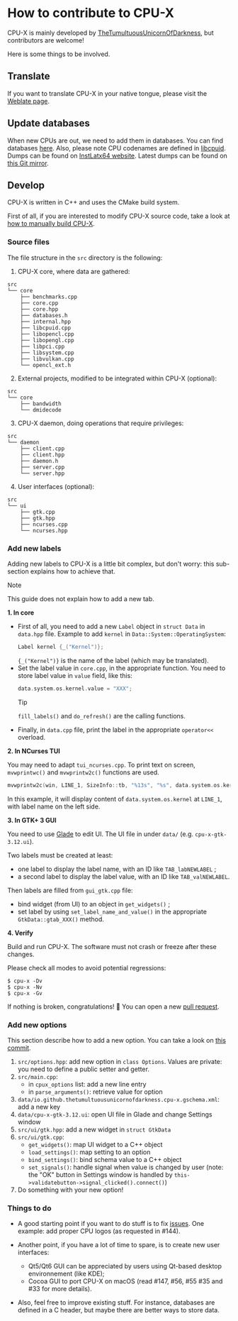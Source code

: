 # How to contribute to CPU-X

CPU-X is mainly developed by [TheTumultuousUnicornOfDarkness](https://github.com/TheTumultuousUnicornOfDarkness), but contributors are welcome!

Here is some things to be involved.

## Translate

If you want to translate CPU-X in your native tongue, please visit the [Weblate page](https://hosted.weblate.org/engage/cpu-x/?utm_source=widget).

## Update databases

When new CPUs are out, we need to add them in databases. You can find databases [here](src/core/databases.h). Also, please note CPU codenames are defined in [libcpuid](https://github.com/anrieff/libcpuid).  
Dumps can be found on [InstLatx64 website](http://users.atw.hu/instlatx64/). Latest dumps can be found on [this Git mirror](https://github.com/InstLatx64/InstLatx64/commits/master).

## Develop

CPU-X is written in C++ and uses the CMake build system.

First of all, if you are interested to modify CPU-X source code, take a look at [how to manually build CPU-X](https://github.com/TheTumultuousUnicornOfDarkness/CPU-X/wiki/manual-build).

### Source files

The file structure in the `src` directory is the following:
1. CPU-X core, where data are gathered:
```
src
└── core
    ├── benchmarks.cpp
    ├── core.cpp
    ├── core.hpp
    ├── databases.h
    ├── internal.hpp
    ├── libcpuid.cpp
    ├── libopencl.cpp
    ├── libopengl.cpp
    ├── libpci.cpp
    ├── libsystem.cpp
    ├── libvulkan.cpp
    └── opencl_ext.h
```
2. External projects, modified to be integrated within CPU-X (optional):
```
src
└── core
    ├── bandwidth
    └── dmidecode
```
3. CPU-X daemon, doing operations that require privileges:
```
src
└── daemon
    ├── client.cpp
    ├── client.hpp
    ├── daemon.h
    ├── server.cpp
    └── server.hpp
```
4. User interfaces (optional):
```
src
└── ui
    ├── gtk.cpp
    ├── gtk.hpp
    ├── ncurses.cpp
    └── ncurses.hpp
```

### Add new labels

Adding new labels to CPU-X is a little bit complex, but don't worry: this sub-section explains how to achieve that.  
> [!NOTE]
> This guide does not explain how to add a new tab.

**1. In core**

- First of all, you need to add a new `Label` object in `struct Data` in `data.hpp` file. Example to add `kernel` in `Data::System::OperatingSystem`:
  ```cpp
  Label kernel {_("Kernel")};
  ```
  `{_("Kernel")}` is the name of the label (which may be translated).
- Set the label value in `core.cpp`, in the appropriate function. You need to store label value in `value` field, like this:
  ```c
  data.system.os.kernel.value = "XXX";
  ```
  > [!TIP]
  > `fill_labels()` and `do_refresh()` are the calling functions.
- Finally, in `data.cpp` file, print the label in the appropriate `operator<<` overload.

**2. In NCurses TUI**

You may need to adapt `tui_ncurses.cpp`. To print text on screen, `mvwprintwc()` and `mvwprintw2c()` functions are used.
```c
mvwprintw2c(win, LINE_1, SizeInfo::tb, "%13s", "%s", data.system.os.kernel);
```
In this example, it will display content of `data.system.os.kernel` at `LINE_1`, with label name on the left side.

**3. In GTK+ 3 GUI**

You need to use [Glade](https://glade.gnome.org/) to edit UI. The UI file in under `data/` (e.g. `cpu-x-gtk-3.12.ui`).

Two labels must be created at least:
- one label to display the label name, with an ID like `TAB_labNEWLABEL` ;
- a second label to display the label value, with an ID like `TAB_valNEWLABEL`.

Then labels are filled from `gui_gtk.cpp` file:
- bind widget (from UI) to an object in `get_widgets()` ;
- set label by using `set_label_name_and_value()` in the appropriate `GtkData::gtab_XXX()` method.

**4. Verify**

Build and run CPU-X. The software must not crash or freeze after these changes.

Please check all modes to avoid potential regressions:
```shell
$ cpu-x -Dv
$ cpu-x -Nv
$ cpu-x -Gv
```

If nothing is broken, congratulations! :tada: You can open a new [pull request](https://github.com/TheTumultuousUnicornOfDarkness/CPU-X/compare).

### Add new options

This section describe how to add a new option. You can take a look on [this commit](https://github.com/TheTumultuousUnicornOfDarkness/CPU-X/commit/008e03cf95653e964a9e334347c297fef57ce82a).

1. `src/options.hpp`: add new option in `class Options`. Values are private: you need to define a public setter and getter.
2. `src/main.cpp`:
   * in `cpux_options` list: add a new line entry
   * in `parse_arguments()`: retrieve value for option
3. `data/io.github.thetumultuousunicornofdarkness.cpu-x.gschema.xml`: add a new key
4. `data/cpu-x-gtk-3.12.ui`: open UI file in Glade and change Settings window
5. `src/ui/gtk.hpp`: add a new widget in `struct GtkData`
6. `src/ui/gtk.cpp`:
   * `get_widgets()`: map UI widget to a C++ object
   * `load_settings()`: map setting to an option
   * `bind_settings()`: bind schema value to a C++ object
   * `set_signals()`: handle signal when value is changed by user (note: the "OK" button in Settings window is handled by `this->validatebutton->signal_clicked().connect()`)
7. Do something with your new option!

### Things to do

- A good starting point if you want to do stuff is to fix [issues](https://github.com/TheTumultuousUnicornOfDarkness/CPU-X/issues). One example: add proper CPU logos (as requested in #144).

- Another point, if you have a lot of time to spare, is to create new user interfaces:
    - Qt5/Qt6 GUI can be appreciated by users using Qt-based desktop environnement (like KDE);
    - Cocoa GUI to port CPU-X on macOS (read #147, #56, #55 #35 and #33 for more details).

- Also, feel free to improve existing stuff. For instance, databases are defined in a C header, but maybe there are better ways to store data.
